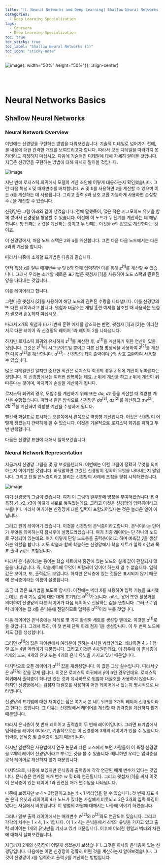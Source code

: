 ```yaml
---
title: "[Ⅰ. Neural Networks and Deep Learning] Shallow Neural Networks (1)"
categories:
  - Deep Learning Specialization
tags:
  - Coursera
  - Deep Learning Specialization
toc: true
toc_sticky: true
toc_label: "Shallow Neural Networks (1)"
toc_icon: "sticky-note"
---
```


![image](https://user-images.githubusercontent.com/55765292/172768350-41a6b2f0-9468-4b13-bc94-4a38f89ce5e6.png){: width="50%" height="50%"}{: .align-center}

<br><br>

# Neural Networks Basics

## Shallow Neural Networks

### Neural Network Overview
이번에는 신경망을 구현하는 방법을 다뤄보겠습니다. 기술적 디테일로 넘어가기 전에, 볼 내용에 대한 간략한 개요를 보여드리고자 합니다. 따라서 모든 디테일을 따라가지 못하더라도 걱정하지 마십시오. 다음에 기술적인 디테일에 대해 자세히 알아볼 것입니다. 지금은 신경망을 구현하는 방법에 대해 자세히 알아볼 것입니다.

![image](https://user-images.githubusercontent.com/55765292/175183139-b882c426-6d0e-4f01-be06-2d52da9fe14d.png)

지난 번에 로지스틱 회귀에서 모델이 계산 초안에 어떻게 대응하는지 확인했습니다. 그런 다음 특성 $x$ 및 매개변수를 배치합니다. $w$ 및 $b$를 사용하면 $z$를 계산할 수 있으며 이는 $a$를 계산하는 데 사용됩니다.
그리고 출력 $\hat{y}$과 상호 교환 가능하게 사용하면 손실함수 $L$을 계산할 수 있습니다.

신경망은 그림 아래와 같이 생겼습니다. 전에 말했듯이, 많은 작은 시그모이드 유닛을 함께 쌓아서 신경망을 형성할 수 있습니다. 이전에 이 노드가 두 단계를 계산하는 데 해당합니다. 첫 번째는 $z$ 값을 계산하는 것이고 두 번째는 이것을 $a$의 값으로 계산한다는 것이죠.

이 신경망에서, 처음 노드 스택은 $z$와 $a$를 계산합니다. 그런 다음 다음 노드에서는 다른 $z$과의 계산을 합니다.

따라서 나중에 소개할 표기법은 다음과 같습니다.

먼저 특성 $x$를 일부 매개변수 $w$ 및 $b$와 함께 입력하면 이를 통해 $z^{[1]}$를 계산할 수 있습니다. 그래서 우리는 소개할 새로운 표기법은 윗첨자 [1]을 사용하여 노드 스택과 관련된 양을 나타내는 것입니다.

이를 레이어라고 합니다.

그런다음 윗첨자 [2]를 사용하여 해당 노드와 관련된 수량을 나타냅니다. 이를 신경망의 또 다른 레이어라고 합니다. 윗첨자 대괄호는 개별 훈련 예제를 참조할 때 사용하는 윗첨자 괄호와 혼동하지 마십시오.

따라서 $x$개의 윗첨자 (i)가  i번째 훈련 예제를 참조하는 반면, 윗첨자 [1]과 [2]는 이러한 서로 다른 레이어 즉 신경망의 레이어 1과 레이어 2를 나타냅니다.

하지만 로지스틱 회귀와 유사하게 $z^{[1]}$를 계산한 후, $a^{[1]}$을 계산하기 위한 연산이 있을 것입니다. 
그것은 $z^{[1]}$의 시그모이드일 뿐이고 다른 선형 방정식을 사용하여 $z^{[2]}$를 계산한 다음 $a^{[2]}$를 계산합니다. 
$a^{[2]}$는 신경망의 최종 출력이며 $\hat{y}$와 상호 교환하여 사용할 수 있습니다.

많은 디테일인건 알지만 중요한 직관은 로지스틱 회귀의 경우 $z$ 뒤에 계산이 뒤따른다는 것입니다. 이 신경망에서는 여러번 반복하는 데요. $z$ 뒤에 계산을 하고 $z$ 뒤에 계산이 뒤따른다는 것이며, 마지막에 손실을 계산하게 됩니다.

로지스틱 회귀의 경우, 도함수를 계산하기 위해 또는 $da$, $dz$ 등을 계산할 때 역방향 계산을 수행했습니다. 따라서 같은 방식으로 신경망은 $da^{[2]}$, $dz^{[2]}$를 계산하고 $dw^{[2]}$, $db^{[2]}$를 계산하여 역방향 계산을 수행하게 됩니다.

빨간색 화살표로 표시하는 오른쪽에서 왼쪽으로 역방향 계산입니다. 이것은 신경망이 어떻게 생겼는지 간략하게 알 수 있습니다. 이것은 기본적으로 로지스틱 회귀를 취하고 두 번 반복합니다.

다음은 신경망 표현에 대해서 알아보겠습니다.


### Neural Network Representation
지금까지 신경망 그림을 몇 장 보셨을텐데요. 이번에는 이런 그림이 정확히 무엇을 의미하는지 이야기할 것입니다. 바꿔말하면 그렸던 신경망이 정확히 무엇을 나타내는지 말입니다. 그리고 단일 은닉층이라고 불리는 신경망의 사례에 초점을 맞춰 시작하겠습니다.

![image](https://user-images.githubusercontent.com/55765292/175185589-ed7c3fd4-a40b-443b-bd03-230accb235f0.png)

여기 신경망의 그림이 있습니다. 여기 이 그림의 일부분에 명칭을 부여하겠습니다. 입력 특징 $x1,x2,x3$이 이렇게 세로로 쌓여있는데요. 그리고 이것을 신경망의 입력층이라고 부릅니다. 따라서 여기에는 신경망에 대한 입력이 포함되어있다는 것은 놀라운 일이 아닙니다.

그리고 원의 레이어가 있습니다. 이것을 신경망의 은닉층이라고합니다. 은닉이라는 단어가 무엇을 의미하는지 잠시후에 설명드리겠습니다. 여기 최종 레이어는 단 하나의 노드로 구성되어 있는데요. 여기 이렇게 단일 노드층을 출력층이라고 하며 예측값 $\hat{y}$을 생성하는 역할을 합니다. 지도 학습과 함께 학습하는 신경망에서 학습 세트가 입력 $x$ 값과 목표 출력 $y$갑도 포함됩니다.

따라서 은닉층이라는 용어는 학습 세트에서 중간에 있는 노드의 실제 값이 관찰되지 않음을 나타냅니다. 즉, 학습세트에 무엇이 포함되어 있어야 하는지 알 수 없습니다. 입력값은 보이고, 또, 출력값도 보입니다. 하지만 은닉층에 있는 것들은 표시되지 않기 때문에 은닉층이라는 이름이 설명됩니다.

조금 더 많은 표기법을 보도록 합시다. 이전에는 벡터 $X$를 사용하여 입력 기능을 표시했는데요. 입력 기능 값에 대한 대체 표기법은 $a^{[0]}$가 됩니다. $a$라는 용어 또한 활성화를 의미하며 신경망의 다른 레이어가 다음 레이어로 전달하는 값을 뜻합니다. 그러므로 입력 레이어는 값 $x$를 은닉층에 전달하므로 입력층 $a^{[0]}$이라 부를 것입니다.

다음 레이어인 은닉층에는 차레로 몇 가지 활성화 세트를 생성할 텐데요. 이것은 $a^{[1]}$로 쓸 것입니다. 그래서 특히, 이 첫 번째 단위 아래 첨자 1을 생성합니다. 이 두 번째 노드에서도 값을 생성합니다.

그러면 $a^{[1]}$의 값은 파이썬에서 여러분이 원하는 4차원 벡터인데요. 왜냐하면 $4 \times 1$ 행렬 또는 4열 벡터이기 때문입니다. 그리고 이것은 4차원인데요. 이 경우에 이 은닉층에 4개의 노드, 4개의 유닛 또는 4개의 은닉 유닛을 가지고 있기 때문입니다.

마지막으로 오픈 레이어가 $a^{[2]}$ 값을 재생성합니다. 이 값은 그냥 실수입니다. 따라서 $\hat{y}$은 $a^{[2]}$의 값을 갖게 됩니다. 이것은 로지스틱 회귀에서 $\hat{y}$이 $a$인 경우인데요. 로지스틱 회귀에서 출력층이 하나만 있는 것과 유사하므로 윗첨자 대괄호를 사용하지 않습니다. 하지만 신경망에서는 윗첨자 대괄호를 사용하여 어떤 레이어에서 왔는지 명시적으로 나타냅니다.

신경망의 표기법에 대한 재미있는 점은 여기서 본 네트워크를 2개의 레이어 신경망이라고 한다는 것입니다. 그 이유는 신경망에서 레이어를 계산할 때 입력층을 계산하지 않기 때문입니다.

따라서 은닉층이 첫 번째 레이어고 출력층이 두 번째 레이어입니다. 그러면 표기법에서 입력층을 레이어 0이라고, 기술적으로는 이 신경망에 3개의 레이어가 있을 수 있습니다. 입력층, 은닉층 및 출력층이 있기 때문입니다.

하지만 일반적은 사용법에서 연구 논문과 다른 코스에서 보면 사람들이 이 특정 신경망을 2개의 레이어 신경망이라고 부르는 것을 볼 수 있습니다. 왜냐하면 우리는 입력층을 공식 레이어로 계산하지 않기 때문입니다.

마지막으로, 나중에 보겠지만 은닉층과 출력층에 각각 연관된 매개 변수가 있다는 것입니다. 은닉층은 연계된 매개 변수 $w$ 및 $b$와 연관됩니다. 그리고 윗첨자 [1]을 써서 이것이 은닉층이 있는 레이어 1과 관련된 매개 변수임을 나타냅니다.

나중에 보겠지만 $w$ $4 \times 3$행렬이고 $b$는 $4 \times 1$ 벡터임을 알 수 있습니다. 첫 번째 좌표 4는 은닉 유닛과 레이어의 4개 노드가 있다는 사실에서 비롯되고 3은 3개의 입력 특징이 있다는 사실에서 비롯됩니다. 이 행렬의 차원에 대해서는 나중에 이야기 하겠습니다.

그러나 일부 출력 레이어에서는 매개변수 $w^{[2]}$와 $b^{[2]}$와도 연관되어 있습니다. 그리고 각각의 치수는 $1 \times 4$, $1 \times 1$입니다. 이 $1 \times 4$는 은닉층에서 4개의 유닛을 가지고 있고 출력 레이어는 1개의 유닛만을 가지고 있기 때문입니다. 이후에 이러한 행렬과 벡터의 차원에 대해서 살펴보겠습니다.

지금까지 2개의 신경망이 어떻게 생겼는지 보셨습니다. 그것은 하나의 은닉층이 있는 신경망입니다. 다음에는 이런 신경망이 정확히 어떤 것을 계산하는지 알아보겠습니다. 그것이 신경망이 $x$를 입력하고 출력 $\hat{y}$를 계산하는 방법입니다.
